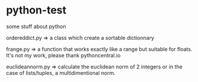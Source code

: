 # python-test
some stuff about python

ordereddict.py => a class which create a sortable dictionnary

frange.py => a function that works exactly like a range but suitable for floats. It's not my work, please thank pythoncentral.io

euclideannorm.py => calculate the euclidean norm of 2 integers or in the case of lists/tuples, a multidimentional norm.
